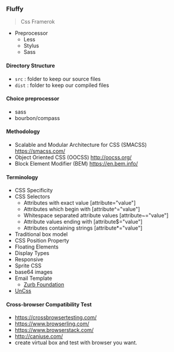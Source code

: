 ### Fluffy
> Css Framerok

- Preprocessor
    - Less
    - Stylus
    - Sass
#### Directory Structure
- `src` : folder to keep our source files
- `dist` : folder to keep our compiled files

#### Choice preprocessor
- sass
- bourbon/compass

#### Methodology
- Scalable and Modular Architecture for CSS (SMACSS) https://smacss.com/
- Object Oriented CSS (OOCSS) http://oocss.org/
- Block Element Modifier (BEM) https://en.bem.info/

#### Terminology
- CSS Specificity
- CSS Selectors
    - Attributes with exact value [attribute="value"]
    - Attributes which begin with [attribute^="value"]
    - Whitespace separated attribute values [attribute~="value"]
    - Attribute values ending with [attribute$="value"]
    - Attributes containing strings [attribute*="value"]
- Traditional box model
- CSS Position Property
- Floating Elements
- Display Types
- Responsive
- Sprite CSS
- base64 images
- Email Template
    - [Zurb Foundation](https://foundation.zurb.com/)
- [UnCss](https://github.com/uncss/uncss)

#### Cross-browser Compatibility Test
- https://crossbrowsertesting.com/
- https://www.browserling.com/
- https://www.browserstack.com/
- http://caniuse.com/
- create virtual box and test with browser you want.
